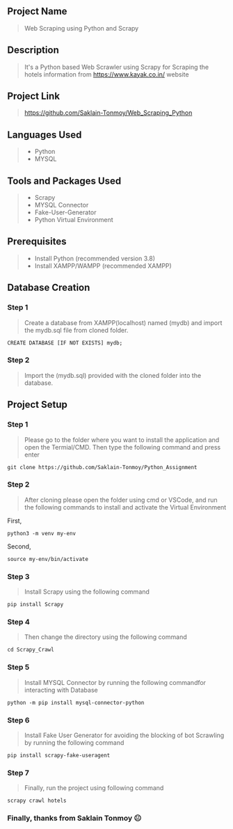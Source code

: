 ## Project Name

> Web Scraping using Python and Scrapy

## Description

> It's a Python based Web Scrawler using Scrapy for Scraping the hotels information from https://www.kayak.co.in/ website

## Project Link

> https://github.com/Saklain-Tonmoy/Web_Scraping_Python

## Languages Used

> - Python
> - MYSQL

## Tools and Packages Used

> - Scrapy
> - MYSQL Connector
> - Fake-User-Generator
> - Python Virtual Environment

## Prerequisites

> - Install Python (recommended version 3.8)
> - Install XAMPP/WAMPP (recommended XAMPP)

## Database Creation
### Step 1
> Create a database from XAMPP(localhost) named (mydb) and import the mydb.sql file from cloned folder.

```
CREATE DATABASE [IF NOT EXISTS] mydb;
```
### Step 2
> Import the (mydb.sql) provided with the cloned folder into the database.


## Project Setup

### Step 1

> Please go to the folder where you want to install the application and open the Termial/CMD. Then type the following command and press enter

```
git clone https://github.com/Saklain-Tonmoy/Python_Assignment
```

### Step 2

> After cloning please open the folder using cmd or VSCode, and run the following commands to install and activate the Virtual Environment

First,
```
python3 -m venv my-env
```
Second,
```
source my-env/bin/activate
```

### Step 3
> Install Scrapy using the following command
```
pip install Scrapy
```


### Step 4

> Then change the directory using the following command

```
cd Scrapy_Crawl
```

### Step 5

> Install MYSQL Connector by running the following commandfor interacting with Database

```
python -m pip install mysql-connector-python
```

### Step 6

> Install Fake User Generator for avoiding the blocking of bot Scrawling by running the following command

```
pip install scrapy-fake-useragent
```

### Step 7

> Finally, run the project using following command

```
scrapy crawl hotels
```

### Finally, thanks from Saklain Tonmoy :neutral_face:
